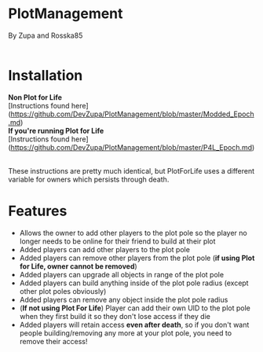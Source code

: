 PlotManagement
==============
By Zupa and Rosska85<br><br>

Installation
============
**Non Plot for Life**<br>
[Instructions found here] (https://github.com/DevZupa/PlotManagement/blob/master/Modded_Epoch.md)<br>
**If you're running Plot for Life**<br>
[Instructions found here] (https://github.com/DevZupa/PlotManagement/blob/master/P4L_Epoch.md)<br><br>

These instructions are pretty much identical, but PlotForLife uses a different variable for owners which persists through death.

Features
========
- Allows the owner to add other players to the plot pole so the player no longer needs to be online for their friend to build at their plot
- Added players can add other players to the plot pole
- Added players can remove other players from the plot pole (**if using Plot for Life, owner cannot be removed**)
- Added players can upgrade all objects in range of the plot pole
- Added players can build anything inside of the plot pole radius (except other plot poles obviously)
- Added players can remove any object inside the plot pole radius
- (**If not using Plot For Life**) Player can add their own UID to the plot pole when they first build it so they don't lose access if they die
- Added players will retain access **even after death**, so if you don't want people building/removing any more at your plot pole, you need to remove their access!